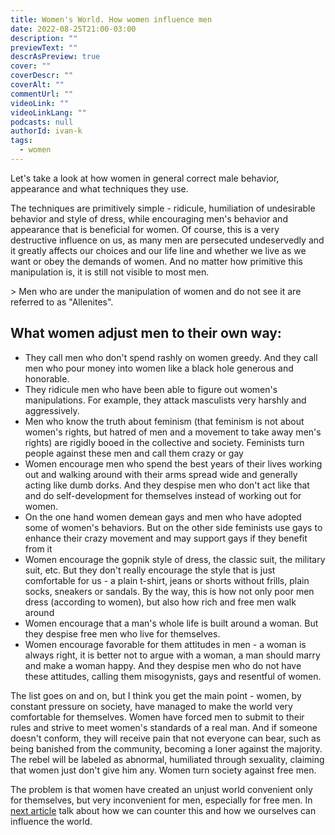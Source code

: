 ```yaml
---
title: Women's World. How women influence men
date: 2022-08-25T21:00-03:00
description: ""
previewText: ""
descrAsPreview: true
cover: ""
coverDescr: ""
coverAlt: ""
commentUrl: ""
videoLink: ""
videoLinkLang: ""
podcasts: null
authorId: ivan-k
tags:
  - women
---
```

Let's take a look at how women in general correct male behavior, appearance and what techniques they use.

The techniques are primitively simple - ridicule, humiliation of undesirable behavior and style of dress, while encouraging men's behavior and appearance that is beneficial for women. Of course, this is a very destructive influence on us, as many men are persecuted undeservedly and it greatly affects our choices and our life line and whether we live as we want or obey the demands of women. And no matter how primitive this manipulation is, it is still not visible to most men.

&gt; Men who are under the manipulation of women and do not see it are referred to as "Allenites".

## What women adjust men to their own way:

- They call men who don't spend rashly on women greedy. And they call men who pour money into women like a black hole generous and honorable.
- They ridicule men who have been able to figure out women's manipulations. For example, they attack masculists very harshly and aggressively.
- Men who know the truth about feminism (that feminism is not about women's rights, but hatred of men and a movement to take away men's rights) are rigidly booed in the collective and society. Feminists turn people against these men and call them crazy or gay
- Women encourage men who spend the best years of their lives working out and walking around with their arms spread wide and generally acting like dumb dorks. And they despise men who don't act like that and do self-development for themselves instead of working out for women.
- On the one hand women demean gays and men who have adopted some of women's behaviors. But on the other side feminists use gays to enhance their crazy movement and may support gays if they benefit from it
- Women encourage the gopnik style of dress, the classic suit, the military suit, etc. But they don't really encourage the style that is just comfortable for us - a plain t-shirt, jeans or shorts without frills, plain socks, sneakers or sandals. By the way, this is how not only poor men dress (according to women), but also how rich and free men walk around
- Women encourage that a man's whole life is built around a woman. But they despise free men who live for themselves.
- Women encourage favorable for them attitudes in men - a woman is always right, it is better not to argue with a woman, a man should marry and make a woman happy. And they despise men who do not have these attitudes, calling them misogynists, gays and resentful of women.

The list goes on and on, but I think you get the main point - women, by constant pressure on society, have managed to make the world very comfortable for themselves. Women have forced men to submit to their rules and strive to meet women's standards of a real man. And if someone doesn't conform, they will receive pain that not everyone can bear, such as being banished from the community, becoming a loner against the majority. The rebel will be labeled as abnormal, humiliated through sexuality, claiming that women just don't give him any. Women turn society against free men.

The problem is that women have created an unjust world convenient only for themselves, but very inconvenient for men, especially for free men. In [next article](2022-fixing-women-s-world) talk about how we can counter this and how we ourselves can influence the world.

